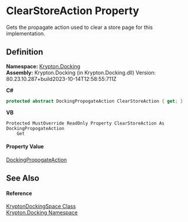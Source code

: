# ClearStoreAction Property


Gets the propagate action used to clear a store page for this implementation.



## Definition
**Namespace:** <a href="98399376-cf41-9454-4b4d-4fab2ca20bc7.md">Krypton.Docking</a>  
**Assembly:** Krypton.Docking (in Krypton.Docking.dll) Version: 80.23.10.287+build2023-10-14T12:58:55:711Z

**C#**
``` C#
protected abstract DockingPropogateAction ClearStoreAction { get; }
```
**VB**
``` VB
Protected MustOverride ReadOnly Property ClearStoreAction As DockingPropogateAction
	Get
```



#### Property Value
<a href="7f54ea85-3f61-4ec0-2801-456b9b81d82e.md">DockingPropogateAction</a>

## See Also


#### Reference
<a href="a03eb701-6ecf-04c7-7767-c6018d100410.md">KryptonDockingSpace Class</a>  
<a href="98399376-cf41-9454-4b4d-4fab2ca20bc7.md">Krypton.Docking Namespace</a>  
